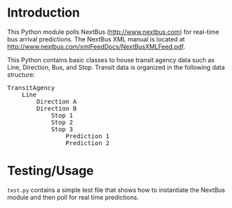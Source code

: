 # Introduction
This Python module polls NextBus (http://www.nextbus.com) for real-time bus
arrival predictions. The NextBus XML manual is located at 
http://www.nextbus.com/xmlFeedDocs/NextBusXMLFeed.pdf.

This Python contains basic classes to house transit agency data such as Line, Direction, Bus, and Stop. Transit data is organized in the following data structure:

<pre>
TransitAgency
    Line
        Direction A
        Direction B
            Stop 1
            Stop 2
            Stop 3
                Prediction 1
                Prediction 2
</pre>
                
# Testing/Usage
`test.py` contains a simple test file that shows how to instantiate the NextBus module and then poll for real time predictions.
